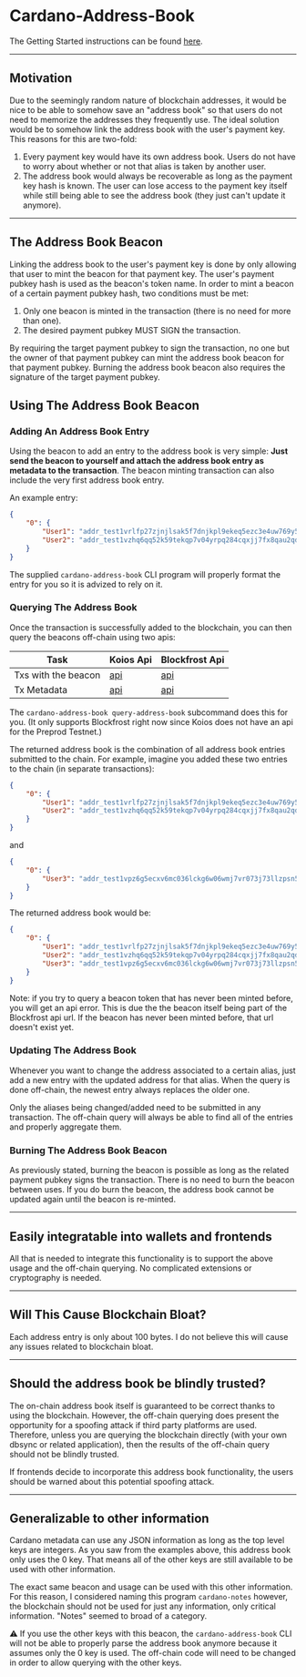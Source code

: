 # Cardano-Address-Book

The Getting Started instructions can be found [here](GettingStarted.md).

---
## Motivation
Due to the seemingly random nature of blockchain addresses, it would be nice to be able to somehow save an "address book" so that users do not need to memorize the addresses they frequently use. The ideal solution would be to somehow link the address book with the user's payment key. This reasons for this are two-fold:

1. Every payment key would have its own address book. Users do not have to worry about whether or not that alias is taken by another user.
2. The address book would always be recoverable as long as the payment key hash is known. The user can lose access to the payment key itself while still being able to see the address book (they just can't update it anymore).

---
## The Address Book Beacon
Linking the address book to the user's payment key is done by only allowing that user to mint the beacon for that payment key. The user's payment pubkey hash is used as the beacon's token name. In order to mint a beacon of a certain payment pubkey hash, two conditions must be met:

1. Only one beacon is minted in the transaction (there is no need for more than one).
2. The desired payment pubkey MUST SIGN the transaction.

By requiring the target payment pubkey to sign the transaction, no one but the owner of that payment pubkey can mint the address book beacon for that payment pubkey. Burning the address book beacon also requires the signature of the target payment pubkey.

## Using The Address Book Beacon
### Adding An Address Book Entry
Using the beacon to add an entry to the address book is very simple: **Just send the beacon to yourself and attach the address book entry as metadata to the transaction**. The beacon minting transaction can also include the very first address book entry.

An example entry:
``` JSON
{
    "0": {
        "User1": "addr_test1vrlfp27zjnjlsak5f7dnjkpl9ekeq5ezc3e4uw769y5rgtc4qvv2f",
        "User2": "addr_test1vzhq6qq52k59tekqp7v04yrpq284cqxjj7fx8qau2qd795s7wfhhm"
    }
}
```

The supplied `cardano-address-book` CLI program will properly format the entry for you so it is advized to rely on it.

### Querying The Address Book
Once the transaction is successfully added to the blockchain, you can then query the beacons off-chain using two apis:

| Task | Koios Api | Blockfrost Api |
|--|--|--|
| Txs with the beacon | [api](https://api.koios.rest/#get-/asset_txs) | [api](https://docs.blockfrost.io/#tag/Cardano-Assets/paths/~1assets~1%7Basset%7D~1transactions/get)|
| Tx Metadata | [api](https://api.koios.rest/#post-/tx_metadata) | [api](https://docs.blockfrost.io/#tag/Cardano-Transactions/paths/~1txs~1%7Bhash%7D~1metadata/get)|

The `cardano-address-book query-address-book` subcommand does this for you. (It only supports Blockfrost right now since Koios does not have an api for the Preprod Testnet.) 

The returned address book is the combination of all address book entries submitted to the chain. For example, imagine you added these two entries to the chain (in separate transactions):

``` JSON
{
    "0": {
        "User1": "addr_test1vrlfp27zjnjlsak5f7dnjkpl9ekeq5ezc3e4uw769y5rgtc4qvv2f",
        "User2": "addr_test1vzhq6qq52k59tekqp7v04yrpq284cqxjj7fx8qau2qd795s7wfhhm"
    }
}
```

and

``` JSON
{
    "0": {
        "User3": "addr_test1vpz6g5ecxv6mc036lckg6w06wmj7vr073j73llzpsn5t0pguw7m5u"
    }
}
```

The returned address book would be:

``` JSON
{
    "0": {
        "User1": "addr_test1vrlfp27zjnjlsak5f7dnjkpl9ekeq5ezc3e4uw769y5rgtc4qvv2f",
        "User2": "addr_test1vzhq6qq52k59tekqp7v04yrpq284cqxjj7fx8qau2qd795s7wfhhm",
        "User3": "addr_test1vpz6g5ecxv6mc036lckg6w06wmj7vr073j73llzpsn5t0pguw7m5u"
    }
}
```

Note: if you try to query a beacon token that has never been minted before, you will get an api error. This is due the the beacon itself being part of the Blockfrost api url. If the beacon has never been minted before, that url doesn't exist yet.

### Updating The Address Book
Whenever you want to change the address associated to a certain alias, just add a new entry with the updated address for that alias. When the query is done off-chain, the newest entry always replaces the older one. 

Only the aliases being changed/added need to be submitted in any transaction. The off-chain query will always be able to find all of the entries and properly aggregate them.

### Burning The Address Book Beacon
As previously stated, burning the beacon is possible as long as the related payment pubkey signs the transaction. There is no need to burn the beacon between uses. If you do burn the beacon, the address book cannot be updated again until the beacon is re-minted.

---
## Easily integratable into wallets and frontends
All that is needed to integrate this functionality is to support the above usage and the off-chain querying. No complicated extensions or cryptography is needed.

---
## Will This Cause Blockchain Bloat?
Each address entry is only about 100 bytes. I do not believe this will cause any issues related to blockchain bloat.

---
## Should the address book be blindly trusted?
The on-chain address book itself is guaranteed to be correct thanks to using the blockchain. However, the off-chain querying does present the opportunity for a spoofing attack if third party platforms are used. Therefore, unless you are querying the blockchain directly (with your own dbsync or related application), then the results of the off-chain query should not be blindly trusted.

If frontends decide to incorporate this address book functionality, the users should be warned about this potential spoofing attack.

---
## Generalizable to other information
Cardano metadata can use any JSON information as long as the top level keys are integers. As you saw from the examples above, this address book only uses the 0 key. That means all of the other keys are still available to be used with other information. 

The exact same beacon and usage can be used with this other information. For this reason, I considered naming this program `cardano-notes` however, the blockchain should not be used for just any information, only critical information. "Notes" seemed to broad of a category.

:warning: If you use the other keys with this beacon, the `cardano-address-book` CLI will not be able to properly parse the address book anymore because it assumes only the 0 key is used. The off-chain code will need to be changed in order to allow querying with the other keys.